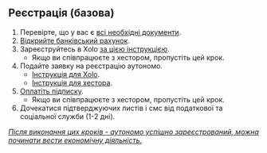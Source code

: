 ## Реєстрація (базова)

1. Перевірте, що у вас є [всі необхідні документи](#необхідні-документи-для-реєстрації-аутономо).
2. [Відкрийте банківський рахунок](#який-банківський-рахунок-і-який-банк-використовувати).
3. Зареєструйтесь в Xolo [за цією інструкцією](#реєстрація-в-xolo).
    - Якщо ви співпрацюєте з хестором, пропустіть цей крок.
4. Подайте заявку на реєстрацію аутономо.
    - [Інструкція для Xolo](#реєстрація-autónomo-xolo).
    - [Інструкція для хестора](#реєстрація-autónomo-хестор).
5. [Оплатіть підписку](#оплата-підписки).
    - Якщо ви співпрацюєте з хестором, пропустіть цей крок.
6. Дочекатися підтверджуючих листів і смс від податкової та соціальної служби (1-2 дні).

*<u>Після виконання цих кроків - аутономо успішно зареєстрований, можна починати вести економічну діяльність.</u>*
